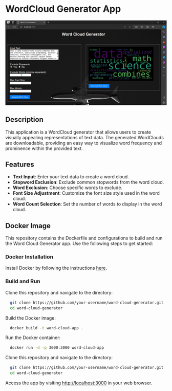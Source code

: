 # WordCloud Generator App

![WordCloud Generator Demo](screenshot.jpg)

## Description

This application is a WordCloud generator that allows users to create visually appealing representations of text data. The generated WordClouds are downloadable, providing an easy way to visualize word frequency and prominence within the provided text.

## Features

- **Text Input**: Enter your text data to create a word cloud.
- **Stopword Exclusion**: Exclude common stopwords from the word cloud.
- **Word Exclusion**: Choose specific words to exclude.
- **Font Size Adjustment**: Customize the font size style used in the word cloud.
- **Word Count Selection**: Set the number of words to display in the word cloud.


## Docker Image

This repository contains the Dockerfile and configurations to build and run the Word Cloud Generator app. Use the following steps to get started:

### Docker Installation

Install Docker by following the instructions [here](https://docs.docker.com/get-docker/).

### Build and Run

Clone this repository and navigate to the directory:

```bash
  git clone https://github.com/your-username/word-cloud-generator.git
  cd word-cloud-generator
```

Build the Docker image:

```bash
  docker build -t word-cloud-app .
```

Run the Docker container:

```bash
  docker run -d -p 3000:3000 word-cloud-app
```

Clone this repository and navigate to the directory:

```bash
  git clone https://github.com/your-username/word-cloud-generator.git
  cd word-cloud-generator
```

Access the app by visiting [http://localhost:3000](http://localhost:3000) in your web browser.
